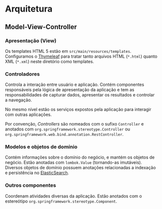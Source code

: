 # Arquitetura

## Model-View-Controller

### Apresentação (View)

Os templates HTML 5 estão em `src/main/resources/templates`. Configuramos o [Thymeleaf] para tratar tanto arquivos HTML (`*.html`) quanto XML (`*.xml`) neste diretório como templates.

### Controladores

Controla a interação entre usuário e aplicação. Contém componentes responsáveis pela lógica de apresentação da aplicação e tem as responsabilidades de capturar dados, apresentar os resultados e controlar a navegação.

No mesmo nível estão os serviços expostos pela aplicação para interagir com outras aplicações.

Por convenção, _Controllers_ são nomeados com o sufixo `Controller` e anotados com `org.springframework.stereotype.Controller` ou `org.springframework.web.bind.annotation.RestController`.

### Modelos e objetos de domínio

Contém informações sobre o domínio do negócio, e mantém os objetos de negócio. Estão anotadas com `lombok.Value` (tornando-as imutáveis). Diversos objetos de domínio possuem anotações relacionadas a indexação e persistência no [ElasticSearch].

### Outros componentes

Coordenam atividades diversas da aplicação. Estão anotados com o estereótipo `org.springframework.stereotype.Component`.

[Thymeleaf]:http://www.thymeleaf.org
[ElasticSearch]:https://www.elastic.co/products/elasticsearch
